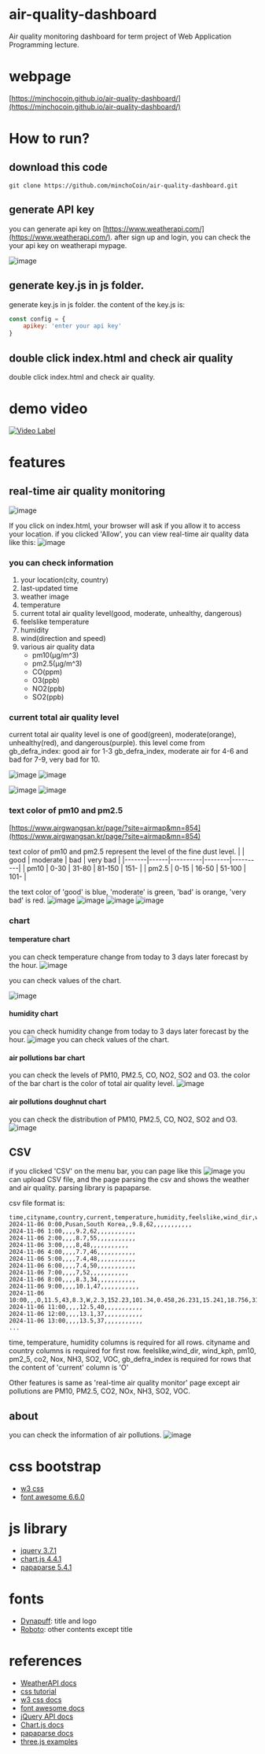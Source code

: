 # air-quality-dashboard
Air quality monitoring dashboard for term project of Web Application Programming lecture.

# webpage
[https://minchocoin.github.io/air-quality-dashboard/](https://minchocoin.github.io/air-quality-dashboard/)

# How to run?
## download this code
```
git clone https://github.com/minchoCoin/air-quality-dashboard.git
```
## generate API key
you can generate api key on [https://www.weatherapi.com/](https://www.weatherapi.com/). after sign up and login, you can check the your api key on weatherapi mypage.

![image](markdownimage/1.png)

## generate key.js in js folder.
generate key.js in js folder. the content of the key.js is:
```js
const config = {
    apikey: 'enter your api key'
}
```
## double click index.html and check air quality
double click index.html and check air quality.

# demo video
[![Video Label](http://img.youtube.com/vi/VFPmD9clYjk/0.jpg)](https://youtu.be/VFPmD9clYjk?t=0s)

# features
## real-time air quality monitoring
![image](markdownimage/2.png)

If you click on index.html, your browser will ask if you allow it to access your location. if you clicked 'Allow', you can view real-time air quality data like this:
![image](markdownimage/3.png)
### you can check information
1. your location(city, country)
2. last-updated time
3. weather image
4. temperature
5. current total air quality level(good, moderate, unhealthy, dangerous)
6. feelslike temperature
7. humidity
8. wind(direction and speed)
9. various air quality data
    - pm10(μg/m^3)
    - pm2.5(μg/m^3)
    - CO(ppm)
    - O3(ppb)
    - NO2(ppb)
    - SO2(ppb)
### current total air quality level
current total air quality level is one of good(green), moderate(orange), unhealthy(red), and dangerous(purple). this level come from gb_defra_index: good air for 1-3 gb_defra_index, moderate air for 4-6 and bad for 7-9, very bad for 10.

![image](markdownimage/4.png)
![image](markdownimage/5.png)

![image](markdownimage/6.png)
![image](markdownimage/7.png)

### text color of pm10 and pm2.5
[https://www.airgwangsan.kr/page/?site=airmap&mn=854](https://www.airgwangsan.kr/page/?site=airmap&mn=854)

text color of pm10 and pm2.5 represent the level of the fine dust level.
|       | good | moderate | bad    | very bad |
|-------|------|----------|--------|----------|
| pm10  | 0-30 | 31-80    | 81-150 | 151-     |
| pm2.5 | 0-15 | 16-50    | 51-100 | 101-     |

the text color of 'good' is blue, 'moderate' is green, 'bad' is orange, 'very bad' is red.
![image](markdownimage/8.png)
![image](markdownimage/9.png)
![image](markdownimage/10.png)
![image](markdownimage/11.png)

### chart
#### temperature chart
you can check temperature change from today to 3 days later forecast by the hour.
![image](markdownimage/12.png)

you can check values of the chart.

![image](markdownimage/13.png)

#### humidity chart
you can check humidity change from today to 3 days later forecast by the hour.
![image](markdownimage/14.png)
you can check values of the chart.

#### air pollutions bar chart
you can check the levels of PM10, PM2.5, CO, NO2, SO2 and O3.
the color of the bar chart is the color of total air quality level.
![image](markdownimage/15.png)

#### air pollutions doughnut chart
you can check the distribution of PM10, PM2.5, CO, NO2, SO2 and O3.
![image](markdownimage/16.png)

## CSV
if you clicked 'CSV' on the menu bar, you can page like this
![image](markdownimage/17.png)
you can upload CSV file, and the page parsing the csv and shows the weather and air quality. parsing library is papaparse.

csv file format is:
```
time,cityname,country,current,temperature,humidity,feelslike,wind_dir,wind_kph,pm10,pm2_5,co2,Nox,NH3,SO2,VOC,gb_defra_index
2024-11-06 0:00,Pusan,South Korea,,9.8,62,,,,,,,,,,,
2024-11-06 1:00,,,,9.2,62,,,,,,,,,,,
2024-11-06 2:00,,,,8.7,55,,,,,,,,,,,
2024-11-06 3:00,,,,8,48,,,,,,,,,,,
2024-11-06 4:00,,,,7.7,46,,,,,,,,,,,
2024-11-06 5:00,,,,7.4,48,,,,,,,,,,,
2024-11-06 6:00,,,,7.4,50,,,,,,,,,,,
2024-11-06 7:00,,,,7,52,,,,,,,,,,,
2024-11-06 8:00,,,,8.3,34,,,,,,,,,,,
2024-11-06 9:00,,,,10.1,47,,,,,,,,,,,
2024-11-06 10:00,,,O,11.5,43,8.3,W,2.3,152.23,101.34,0.458,26.231,15.241,18.756,31.215,5
2024-11-06 11:00,,,,12.5,40,,,,,,,,,,,
2024-11-06 12:00,,,,13.1,37,,,,,,,,,,,
2024-11-06 13:00,,,,13.5,37,,,,,,,,,,,
...
```
time, temperature, humidity columns is required for all rows. cityname and country columns is required for first row. feelslike,wind_dir, wind_kph, pm10, pm2_5, co2, Nox, NH3, SO2, VOC, gb_defra_index is required for rows that the content of 'current' column is 'O'

Other features is same as 'real-time air quality monitor' page except air pollutions are PM10, PM2.5, CO2, NOx, NH3, SO2, VOC.

## about
you can check the information of air pollutions.
![image](markdownimage/18.png)

# css bootstrap
- [w3 css](https://www.w3schools.com/w3css/defaulT.asp)
- [font awesome 6.6.0](https://fontawesome.com/)

# js library
- [jquery 3.7.1](https://jquery.com/)
- [chart.js 4.4.1](https://www.chartjs.org/)
- [papaparse 5.4.1](https://www.papaparse.com/)

# fonts 
- [Dynapuff](https://fonts.google.com/specimen/DynaPuff): title and logo
- [Roboto](https://fonts.google.com/specimen/Roboto): other contents except title

# references
- [WeatherAPI docs](https://www.weatherapi.com/docs/)
- [css tutorial](https://www.w3schools.com/css/)
- [w3 css docs](https://www.w3schools.com/w3css/defaulT.asp)
- [font awesome docs](https://docs.fontawesome.com/)
- [jQuery API docs](https://api.jquery.com/)
- [Chart.js docs](https://www.chartjs.org/docs/latest/)
- [papaparse docs](https://www.papaparse.com/docs)
- [three.js examples](https://threejs.org/examples/)
